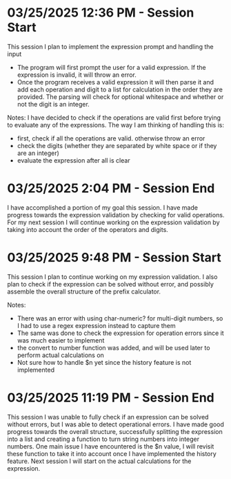 # 03/25/2025 12:36 PM - Session Start
This session I plan to implement the expression prompt and handling the input
- The program will first prompt the user for a valid expression. If the expression is invalid, it will throw an error.
- Once the program receives a valid expression it will then parse it and add each operation and digit to a list for calculation in the order they are provided. The parsing will check for optional whitespace and whether or not the digit is an integer. 

Notes:
I have decided to check if the operations are valid first before trying to evaluate any of the expressions.
The way I am thinking of handling this is:
- first, check if all the operations are valid. otherwise throw an error
- check the digits (whether they are separated by white space or if they are an integer)
- evaluate the expression after all is clear

# 03/25/2025 2:04 PM - Session End
I have accomplished a portion of my goal this session. I have made progress towards the expression validation by checking for valid operations.
For my next session I will continue working on the expression validation by taking into account the order of the operators and digits.

# 03/25/2025 9:48 PM - Session Start
This session I plan to continue working on my expression validation. I also plan to check if the expression can be solved without error, and possibly assemble the overall structure of the prefix calculator.

Notes:
- There was an error with using char-numeric? for multi-digit numbers, so I had to use a regex expression instead to capture them
- The same was done to check the expression for operation errors since it was much easier to implement
- the convert to number function was added, and will be used later to perform actual calculations on
- Not sure how to handle $n yet since the history feature is not implemented

# 03/25/2025 11:19 PM - Session End
This session I was unable to fully check if an expression can be solved without errors, but I was able to detect operational errors.
I have made good progress towards the overall structure, successfully splitting the expression into a list and creating a function to turn
string numbers into integer numbers. One main issue I have encountered is the $n value, I will revisit these function to take it into account once I have implemented the history feature. Next session I will start on the actual calculations for the expression.


